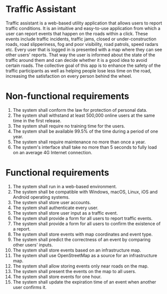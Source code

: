 # Traffic Assistant

Traffic assistant is a web-based utility application that allows users to report traffic conditions. It is an intuitive and easy-to-use application from which a user can report events that happen on the roads within a click. These events include traffic incidents, traffic jams, closed or under-construction roads, road slipperiness, fog and poor visibility, road patrols, speed radars etc. Every user that is logged in is presented with a map where they can see other users&#39; reports. That way the user is informed about the state of the traffic around them and can decide whether it is a good idea to avoid certain roads. The collective goal of this app is to enhance the safety of the traffic participants as well as helping people lose less time on the road, increasing the satisfaction on every person behind the wheel.

# Non-functional requirements

1. The system shall conform the law for protection of personal data.
2. The system shall withstand at least 500,000 online users at the same time in the first release.
3. The system shall require no training time for the users.
4. The system shall be available 99.5% of the time during a period of one year.
5. The system shall require maintenance no more than once a year.
6. The system&#39;s interface shall take no more than 5 seconds to fully load on an average 4G
 Internet connection.

# Functional requirements

1. The system shall run in a web-based environment.
2. The system shall be compatible with Windows, macOS, Linux, iOS and Android operating systems.
3. The system shall store user accounts.
4. The system shall authenticate every user.
5. The system shall store user input as a traffic event.
6. The system shall provide a form for all users to report traffic events.
7. The system shall provide a form for all users to confirm the existence of a report.
8. The system shall store events with map coordinates and event type.
9. The system shall predict the correctness of an event by comparing other users&#39; inputs.
10. The system shall store events based on an infrastructure map.
11. The system shall use OpenStreetMap as a source for an infrastructure map.
12. The system shall allow storing events only near roads on the map.
13. The system shall present the events on the map to all users.
14. The system shall store events for one hour.
15. The system shall update the expiration time of an event when another user confirms it.
